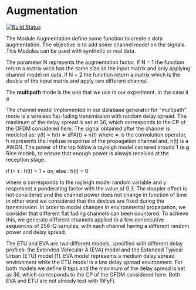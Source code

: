 # Augmentation

[![Build Status](https://github.com/achillet/Augmentation.jl/actions/workflows/CI.yml/badge.svg?branch=main)](https://github.com/achillet/Augmentation.jl/actions/workflows/CI.yml?query=branch%3Amain)


The Module Augmentation define some function to create a data augmentation.
The objective is to add some channel model on the signals. This Modules can be used with synthetic or real data. 

The parameter N represents the augmentation factor. 
    If N = 1 the function return a matrix wich has the same size as the input matrix and only applying channel model on data.
    If N = 2 the function return a matrix which is the double of the input matrix and apply two different channel.



The **multipath** mode is the one that we use in our experiment. In the case it a 


The channel model implemented in our database generator for "multipath" mode is a wireless flat-fading
transmission with random delay spread. The maximum of the delay spread is set at 36,
which corresponds to the CP of the OFDM considered here. The signal obtained after the
channel is modeled as:
y(t) = h(t) ∗ xPA(t) + n(t)
where ∗ is the convolution operator, h represents the impluse response of the propagation
channel and, n(t) is a AWGN. The power of the tap follow a rayleigh model centered
around 1 (e.g Rice model), to ensure that enough power is always received at the reception
stage.

if t= τ : h(t) = 1 + αγ, else : h(t) = 0

where α corresponds to the rayleigh model random variable and γ respresent a ponderating
factor with the value of 0.3. 
The doppler effect is not considered and the channel power does not change in function
of time in other word we considered that the devices are fixed during the transmission.
In order to model changes in environmental propagation, we consider that different flat
fading channels can been countered. To achieve this, we generate different channels applied
to a few consecutive sequences of 256 IQ samples, with each channel having a different
random power and delay spread.

The ETU and EVA are two different models, specified with different delay profiles: the Extended
Vehicular A (EVA) model and the Extended Typical Urban (ETU) model [1]. EVA model
represents a medium delay spread environment while the ETU model is a low delay spread
environment. For both models we define 8 taps and the maximum of the delay spread is
set as 36, which corresponds to the CP of the OFDM considered here. Both EVA and ETU are not already test with RiFyFi.
